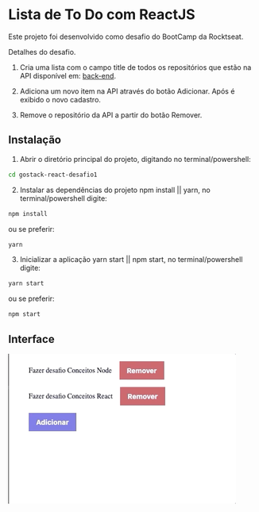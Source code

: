 # Lista de To Do com ReactJS

Este projeto foi desenvolvido como desafio do BootCamp da Rocktseat.

Detalhes do desafio.

1. Cria uma lista com o campo title de todos os repositórios que estão na API disponível em: [back-end](https://github.com/leticiaenz/gostack-node-desafio1).

2. Adiciona um novo item na API através do botão Adicionar. Após é exibido o novo cadastro.

3. Remove o repositório da API a partir do botão Remover.


## Instalação

1. Abrir o diretório principal do projeto, digitando no terminal/powershell:

```bash
cd gostack-react-desafio1
```

2. Instalar as dependências do projeto npm install || yarn, no terminal/powershell digite:

```bash
npm install
```
ou se preferir:
```bash
yarn
```


3. Inicializar a aplicação yarn start || npm start, no terminal/powershell digite:

```bash
yarn start
```

ou se preferir:

```bash
npm start

```

## Interface


![Interface](https://github.com/leticiaenz/gostack-react-desafio1/blob/master/interface.gif)
